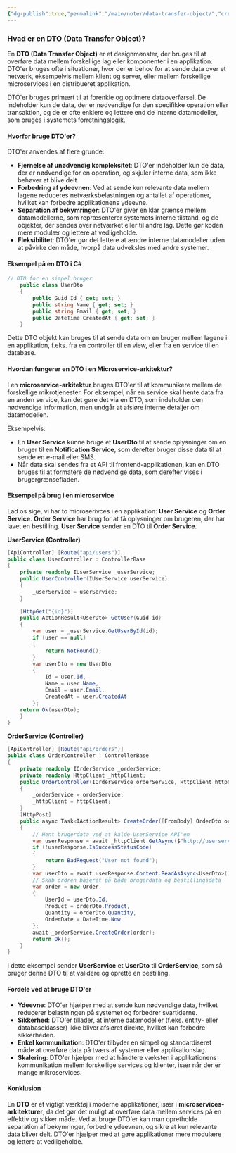 ```yaml
---
{"dg-publish":true,"permalink":"/main/noter/data-transfer-object/","created":"2024-11-11T10:29:38.075+01:00"}
---
```



### Hvad er en DTO (Data Transfer Object)?

En **DTO (Data Transfer Object)** er et designmønster, der bruges til at overføre data mellem forskellige lag eller komponenter i en applikation. DTO'er bruges ofte i situationer, hvor der er behov for at sende data over et netværk, eksempelvis mellem klient og server, eller mellem forskellige microservices i en distribueret applikation.

DTO'er bruges primært til at forenkle og optimere dataoverførsel. De indeholder kun de data, der er nødvendige for den specifikke operation eller transaktion, og de er ofte enklere og lettere end de interne datamodeller, som bruges i systemets forretningslogik.

#### Hvorfor bruge DTO'er?

DTO'er anvendes af flere grunde:

- **Fjernelse af unødvendig kompleksitet**: DTO'er indeholder kun de data, der er nødvendige for en operation, og skjuler interne data, som ikke behøver at blive delt.
- **Forbedring af ydeevnen**: Ved at sende kun relevante data mellem lagene reduceres netværksbelastningen og antallet af operationer, hvilket kan forbedre applikationens ydeevne.
- **Separation af bekymringer**: DTO'er giver en klar grænse mellem datamodellerne, som repræsenterer systemets interne tilstand, og de objekter, der sendes over netværket eller til andre lag. Dette gør koden mere modulær og lettere at vedligeholde.
- **Fleksibilitet**: DTO'er gør det lettere at ændre interne datamodeller uden at påvirke den måde, hvorpå data udveksles med andre systemer.

#### Eksempel på en DTO i C#

```csharp
// DTO for en simpel bruger 
	public class UserDto 
	{     
		public Guid Id { get; set; }     
		public string Name { get; set; }     
		public string Email { get; set; }     
		public DateTime CreatedAt { get; set; } 
	}
```
Dette DTO objekt kan bruges til at sende data om en bruger mellem lagene i en applikation, f.eks. fra en controller til en view, eller fra en service til en database.

#### Hvordan fungerer en DTO i en Microservice-arkitektur?

I en **microservice-arkitektur** bruges DTO'er til at kommunikere mellem de forskellige mikrotjenester. For eksempel, når en service skal hente data fra en anden service, kan det gøre det via en DTO, som indeholder den nødvendige information, men undgår at afsløre interne detaljer om datamodellen.

Eksempelvis:

- En **User Service** kunne bruge et **UserDto** til at sende oplysninger om en bruger til en **Notification Service**, som derefter bruger disse data til at sende en e-mail eller SMS.
- Når data skal sendes fra et API til frontend-applikationen, kan en DTO bruges til at formatere de nødvendige data, som derefter vises i brugergrænsefladen.

#### Eksempel på brug i en microservice

Lad os sige, vi har to microserivces i en applikation: **User Service** og **Order Service**. **Order Service** har brug for at få oplysninger om brugeren, der har lavet en bestilling. **User Service** sender en DTO til **Order Service**.

**UserService (Controller)**

```csharp
[ApiController] [Route("api/users")] 
public class UserController : ControllerBase 
{     
	private readonly IUserService _userService;      
	public UserController(IUserService userService)     
	{         
		_userService = userService;     
	}      
		
	[HttpGet("{id}")]     
	public ActionResult<UserDto> GetUser(Guid id)     
	{         
		var user = _userService.GetUserById(id);
		if (user == null)         
		{             
			return NotFound();         
		}                  
		var userDto = new UserDto         
		{             
			Id = user.Id,             
			Name = user.Name,             
			Email = user.Email,             
			CreatedAt = user.CreatedAt         
		};                  
	return Ok(userDto);     
	} 
}
```


**OrderService (Controller)**

```csharp
[ApiController] [Route("api/orders")] 
public class OrderController : ControllerBase 
{     
	private readonly IOrderService _orderService;     
	private readonly HttpClient _httpClient;      
	public OrderController(IOrderService orderService, HttpClient httpClient)
	{         
		_orderService = orderService;         
		_httpClient = httpClient;     
	}      
	[HttpPost]     
	public async Task<IActionResult> CreateOrder([FromBody] OrderDto orderDto)
	{         
		// Hent brugerdata ved at kalde UserService API'en         
		var userResponse = await _httpClient.GetAsync($"http://userservice/api/users/{orderDto.UserId}"); 
		if (!userResponse.IsSuccessStatusCode)         
		{             
			return BadRequest("User not found");         
		}          
		var userDto = await userResponse.Content.ReadAsAsync<UserDto>();
		// Skab ordren baseret på både brugerdata og bestillingsdata         
		var order = new Order         
		{             
			UserId = userDto.Id,             
			Product = orderDto.Product,             
			Quantity = orderDto.Quantity,             
			OrderDate = DateTime.Now         
		};          
		await _orderService.CreateOrder(order);         
		return Ok();     
	} 
}
```
I dette eksempel sender **UserService** et **UserDto** til **OrderService**, som så bruger denne DTO til at validere og oprette en bestilling.

#### Fordele ved at bruge DTO'er

- **Ydeevne**: DTO'er hjælper med at sende kun nødvendige data, hvilket reducerer belastningen på systemet og forbedrer svartiderne.
- **Sikkerhed**: DTO'er tillader, at interne datamodeller (f.eks. entity- eller databaseklasser) ikke bliver afsløret direkte, hvilket kan forbedre sikkerheden.
- **Enkel kommunikation**: DTO'er tilbyder en simpel og standardiseret måde at overføre data på tværs af systemer eller applikationslag.
- **Skalering**: DTO'er hjælper med at håndtere væksten i applikationens kommunikation mellem forskellige services og klienter, især når der er mange mikroservices.

#### Konklusion

En **DTO** er et vigtigt værktøj i moderne applikationer, især i **microservices-arkitekturer**, da det gør det muligt at overføre data mellem services på en effektiv og sikker måde. Ved at bruge DTO'er kan man opretholde separation af bekymringer, forbedre ydeevnen, og sikre at kun relevante data bliver delt. DTO'er hjælper med at gøre applikationer mere modulære og lettere at vedligeholde.